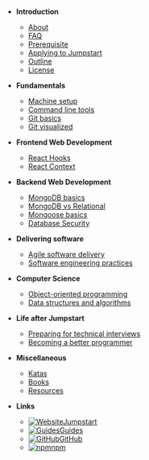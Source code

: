 - **Introduction**

  - [About](introduction/about)
  - [FAQ](introduction/faq)
  - [Prerequisite](introduction/prerequisite)
  - [Applying to Jumpstart](introduction/application)
  - [Outline](introduction/outline)
  - [License](introduction/license)

- **Fundamentals**

  - [Machine setup](fundamentals/machine)
  - [Command line tools](fundamentals/command-line)
  - [Git basics](fundamentals/git-basics)
  - [Git visualized](fundamentals/git-visualize)

- **Frontend Web Development**

  - [React Hooks](frontend-web-development/react-hooks)
  - [React Context](frontend-web-development/react-context)

- **Backend Web Development**

  - [MongoDB basics](backend-web-development/mongodb-basics)
  - [MongoDB vs Relational](backend-web-development/mongodb-vs-relational)
  - [Mongoose basics](backend-web-development/mongoose-basics)
  - [Database Security](backend-web-development/database-security)

- **Delivering software**

  - [Agile software delivery](delivering-software/agile)
  - [Software engineering practices](delivering-software/software-engineering)

- **Computer Science**

  - [Object-oriented programming](computer-science/object-oriented-programming)
  - [Data structures and algorithms](computer-science/data-structures-algorithms)

- **Life after Jumpstart**

  - [Preparing for technical interviews](life-after-jumpstart/interviews)
  - [Becoming a better programmer](life-after-jumpstart/becoming-a-better-programmer)

- **Miscellaneous**

  - [Katas](miscellaneous/katas)
  - [Books](miscellaneous/books)
  - [Resources](miscellaneous/resources)

- **Links**

  - [![Website](https://icongr.am/material/web.svg?color=808080&size=16)Jumpstart](https://www.thoughtworks.com/jumpstart)
  - [![Guides](https://icongr.am/material/book-open-variant.svg?color=808080&size=16)Guides](https://thoughtworks-jumpstart.github.io/guides)
  - [![GitHub](https://icongram.jgog.in/simple/github.svg?color=808080&size=16)GitHub](https://github.com/thoughtworks-jumpstart)
  - [![npm](https://icongram.jgog.in/simple/npm.svg?color=808080&size=16)npm](https://www.npmjs.com/org/thoughtworks-jumpstart)

